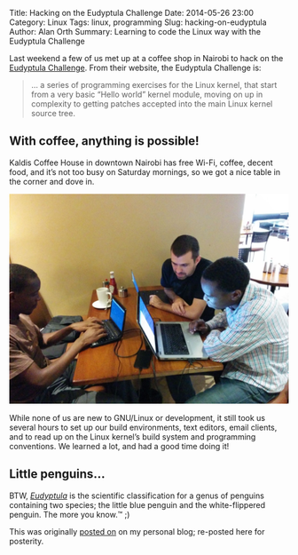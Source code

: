 Title: Hacking on the Eudyptula Challenge
Date: 2014-05-26 23:00
Category: Linux
Tags: linux, programming
Slug: hacking-on-eudyptula
Author: Alan Orth
Summary: Learning to code the Linux way with the Eudyptula Challenge

Last weekend a few of us met up at a coffee shop in Nairobi to hack on the [Eudyptula Challenge](http://eudyptula-challenge.org/). From their website, the Eudyptula Challenge is:

> ... a series of programming exercises for the Linux kernel, that start from a very basic “Hello world” kernel module, moving on up in complexity to getting patches accepted into the main Linux kernel source tree.

## With coffee, anything is possible!
Kaldis Coffee House in downtown Nairobi has free Wi-Fi, coffee, decent food, and it’s not too busy on Saturday mornings, so we got a nice table in the corner and dove in.

![Hacking on Eudyptula at Kaldis](/images/eudyptula-may-2014.jpg "Hacking on Eudyptula at Kaldis")

While none of us are new to GNU/Linux or development, it still took us several hours to set up our build environments, text editors, email clients, and to read up on the Linux kernel’s build system and programming conventions. We learned a lot, and had a good time doing it!

## Little penguins...
BTW, _[Eudyptula](https://en.wikipedia.org/wiki/Eudyptula)_ is the scientific classification for a genus of penguins containing two species; the little blue penguin and the white-flippered penguin. The more you know.™ ;)

This was originally [posted on](http://mjanja.co.ke/2014/05/hacking-on-the-eudyptula-challenge/) on my personal blog; re-posted here for posterity.
